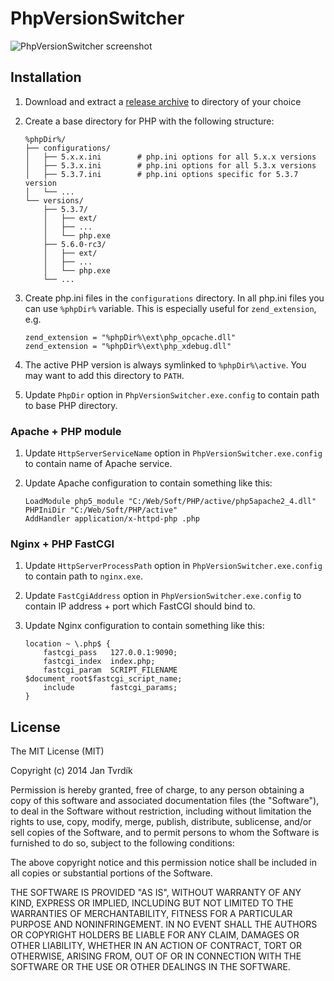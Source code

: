 # PhpVersionSwitcher

![PhpVersionSwitcher screenshot](http://skladka.merxes.cz/img/phpversionswitcher.png?v=2)


## Installation

1. Download and extract a [release archive](https://github.com/JanTvrdik/PhpVersionSwitcher/releases) to directory of your choice

2. Create a base directory for PHP with the following structure:
	```
	%phpDir%/
	├── configurations/
	│   ├── 5.x.x.ini        # php.ini options for all 5.x.x versions
	│   ├── 5.3.x.ini        # php.ini options for all 5.3.x versions
	│   ├── 5.3.7.ini        # php.ini options specific for 5.3.7 version
	│   └── ...
	└── versions/
	    ├── 5.3.7/
	    │   ├── ext/
	    │   ├── ...
	    │   └── php.exe
	    ├── 5.6.0-rc3/
	    │   ├── ext/
	    │   ├── ...
	    │   └── php.exe
	    └── ...
	```

3. Create php.ini files in the `configurations` directory. In all php.ini files you can use `%phpDir%` variable. This is especially useful for `zend_extension`, e.g.
	```
	zend_extension = "%phpDir%\ext\php_opcache.dll"
	zend_extension = "%phpDir%\ext\php_xdebug.dll"
	```

4. The active PHP version is always symlinked to `%phpDir%\active`. You may want to add this directory to `PATH`.

5. Update `PhpDir` option in `PhpVersionSwitcher.exe.config` to contain path to base PHP directory.


### Apache + PHP module

1. Update `HttpServerServiceName` option in `PhpVersionSwitcher.exe.config` to contain name of Apache service.

2. Update Apache configuration to contain something like this:
	```
	LoadModule php5_module "C:/Web/Soft/PHP/active/php5apache2_4.dll"
	PHPIniDir "C:/Web/Soft/PHP/active"
	AddHandler application/x-httpd-php .php
	```

### Nginx + PHP FastCGI

1. Update `HttpServerProcessPath` option in `PhpVersionSwitcher.exe.config` to contain path to `nginx.exe`.

2. Update `FastCgiAddress` option in `PhpVersionSwitcher.exe.config` to contain IP address + port which FastCGI should bind to.

3. Update Nginx configuration to contain something like this:
	```
	location ~ \.php$ {
		fastcgi_pass   127.0.0.1:9090;
		fastcgi_index  index.php;
		fastcgi_param  SCRIPT_FILENAME  $document_root$fastcgi_script_name;
		include        fastcgi_params;
	}
	```


## License

The MIT License (MIT)

Copyright (c) 2014 Jan Tvrdík

Permission is hereby granted, free of charge, to any person obtaining a copy
 of this software and associated documentation files (the "Software"), to deal
 in the Software without restriction, including without limitation the rights
 to use, copy, modify, merge, publish, distribute, sublicense, and/or sell
 copies of the Software, and to permit persons to whom the Software is
 furnished to do so, subject to the following conditions:

The above copyright notice and this permission notice shall be included in
 all copies or substantial portions of the Software.

THE SOFTWARE IS PROVIDED "AS IS", WITHOUT WARRANTY OF ANY KIND, EXPRESS OR
 IMPLIED, INCLUDING BUT NOT LIMITED TO THE WARRANTIES OF MERCHANTABILITY,
 FITNESS FOR A PARTICULAR PURPOSE AND NONINFRINGEMENT. IN NO EVENT SHALL THE
 AUTHORS OR COPYRIGHT HOLDERS BE LIABLE FOR ANY CLAIM, DAMAGES OR OTHER
 LIABILITY, WHETHER IN AN ACTION OF CONTRACT, TORT OR OTHERWISE, ARISING FROM,
 OUT OF OR IN CONNECTION WITH THE SOFTWARE OR THE USE OR OTHER DEALINGS IN
 THE SOFTWARE.
